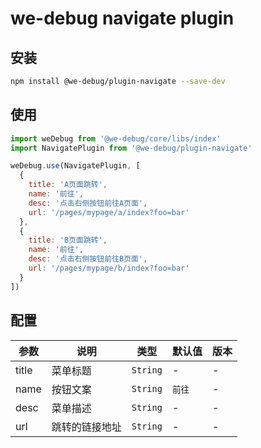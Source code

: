 # we-debug navigate plugin

## 安装

```bash
npm install @we-debug/plugin-navigate --save-dev
```

## 使用

```javascript
import weDebug from '@we-debug/core/libs/index'
import NavigatePlugin from '@we-debug/plugin-navigate'

weDebug.use(NavigatePlugin, [
  {
    title: 'A页面跳转',
    name: '前往',
    desc: '点击右侧按钮前往A页面',
    url: '/pages/mypage/a/index?foo=bar'
  },
  {
    title: 'B页面跳转',
    name: '前往',
    desc: '点击右侧按钮前往B页面',
    url: '/pages/mypage/b/index?foo=bar'
  }
])
```

## 配置

参数 | 说明 |  类型 | 默认值 | 版本
-|-|-|-|-|
title | 菜单标题 | `String` | - | - |
name | 按钮文案 | `String` | `前往` | - |
desc | 菜单描述 | `String` | - | - |
url | 跳转的链接地址 | `String` | - | - |

